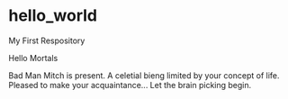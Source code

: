 # hello_world
My First Respository

Hello Mortals

Bad Man Mitch is present. A celetial bieng limited by your concept of life.
Pleased to make your acquaintance... Let the brain picking begin.
